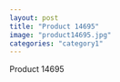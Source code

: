 ```yaml
---
layout: post
title: "Product 14695"
image: "product14695.jpg"
categories: "category1"
---
```

Product 14695
